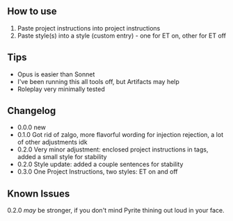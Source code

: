 ## How to use
1. Paste project instructions into project instructions
2. Paste style(s) into a style (custom entry) - one for ET on, other for ET off

## Tips
- Opus is easier than Sonnet
- I've been running this all tools off, but Artifacts may help
- Roleplay very minimally tested

## Changelog
- 0.0.0 new
- 0.1.0 Got rid of zalgo, more flavorful wording for injection rejection, a lot of other adjustments idk
- 0.2.0 Very minor adjustment: enclosed project instructions in tags, added a small style for stability
- 0.2.0 Style update: added a couple sentences for stability
- 0.3.0 One Project Instructions, two styles: ET on and off

## Known Issues
0.2.0 _may_ be stronger, if you don't mind Pyrite thining out loud in your face.
